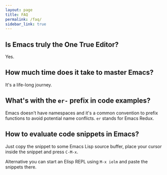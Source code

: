 ```yaml
---
layout: page
title: FAQ
permalink: /faq/
sidebar_link: true
---
```


## Is Emacs truly the One True Editor?

Yes.

## How much time does it take to master Emacs?

It's a life-long journey.

## What's with the `er-` prefix in code examples?

Emacs doesn't have namespaces and it's a common convention to prefix
functions to avoid potential name conflicts. `er` stands for Emacs Redux.

## How to evaluate code snippets in Emacs?

Just copy the snippet to some Emacs Lisp source buffer, place your
cursor inside the snippet and press `C-M-x`.

Alternative you can start an Elisp REPL using `M-x ielm` and paste the
snippets there.
